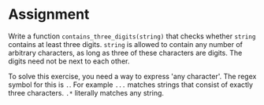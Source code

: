 # Assignment

Write a function `contains_three_digits(string)` that checks whether `string` contains at least three digits.
`string` is allowed to contain any number of arbitrary characters, as long as three of these characters
are digits. The digits need not be next to each other.

To solve this exercise, you need a way to express 'any character'. The regex symbol
for this is `.`. For example `...` matches strings that consist of exactly three characters.
`.*` literally matches any string.

